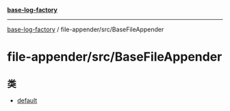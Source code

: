 [**base-log-factory**](../../../index.md)

***

[base-log-factory](../../../index.md) / file-appender/src/BaseFileAppender

# file-appender/src/BaseFileAppender

## 类

- [default](classes/default.md)
